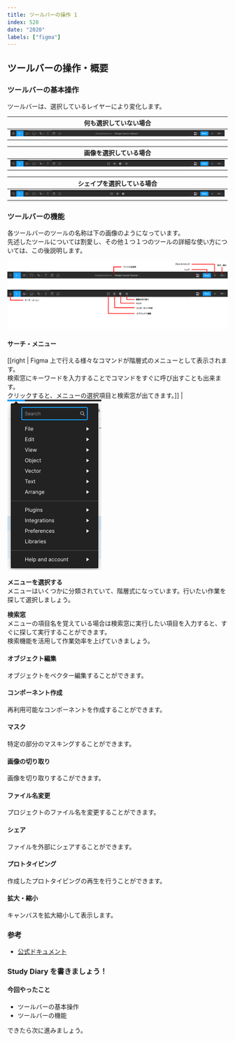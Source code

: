```yaml
---
title: ツールバーの操作 1
index: 520
date: "2020"
labels: ["figma"]
---
```


## ツールバーの操作・概要

### ツールバーの基本操作

ツールバーは、選択しているレイヤーにより変化します。

| 何も選択していない場合      |
| --------------------------- |
| ![normal](./img/normal.png) |

| 画像を選択している場合   |
| ------------------------ |
| ![normal](./img/img.png) |

| シェイプを選択している場合 |
| -------------------------- |
| ![normal](./img/shape.png) |

### ツールバーの機能

各ツールバーのツールの名称は下の画像のようになっています。  
先述したツールについては割愛し、その他１つ１つのツールの詳細な使い方については、この後説明します。

![toolbar-description](./img/toolbar-description.png)

#### サーチ・メニュー

[[right | Figma 上で行える様々なコマンドが階層式のメニューとして表示されます。<br/>検索窓にキーワードを入力することでコマンドをすぐに呼び出すことも出来ます。<br/>クリックすると、メニューの選択項目と検索窓が出てきます。]]
| ![menu-search](./img/menu-search.png)

**メニューを選択する**  
メニューはいくつかに分類されていて、階層式になっています。行いたい作業を探して選択しましょう。

**検索窓**  
メニューの項目名を覚えている場合は検索窓に実行したい項目を入力すると、すぐに探して実行することができます。  
検索機能を活用して作業効率を上げていきましょう。

#### オブジェクト編集

オブジェクトをベクター編集することができます。

#### コンポーネント作成

再利用可能なコンポーネントを作成することができます。

#### マスク

特定の部分のマスキングすることができます。

#### 画像の切り取り

画像を切り取りするこができます。

#### ファイル名変更

プロジェクトのファイル名を変更することができます。

#### シェア

ファイルを外部にシェアすることができます。

#### プロトタイピング

作成したプロトタイピングの再生を行うことができます。

#### 拡大・縮小

キャンバスを拡大縮小して表示します。

### 参考

- [公式ドキュメント](https://help.figma.com/hc/en-us/articles/360041064174-Access-tools-in-the-Editor-with-the-toolbar)

### Study Diary を書きましょう！

#### 今回やったこと

- ツールバーの基本操作
- ツールバーの機能

できたら次に進みましょう。
